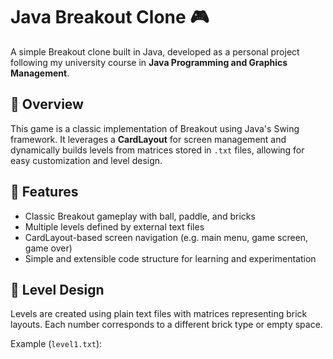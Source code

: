 # Java Breakout Clone 🎮

A simple Breakout clone built in Java, developed as a personal project following my university course in **Java Programming and Graphics Management**.

## 📌 Overview

This game is a classic implementation of Breakout using Java's Swing framework. It leverages a **CardLayout** for screen management and dynamically builds levels from matrices stored in `.txt` files, allowing for easy customization and level design.

## 🚀 Features

- Classic Breakout gameplay with ball, paddle, and bricks
- Multiple levels defined by external text files
- CardLayout-based screen navigation (e.g. main menu, game screen, game over)
- Simple and extensible code structure for learning and experimentation

## 🧩 Level Design

Levels are created using plain text files with matrices representing brick layouts. Each number corresponds to a different brick type or empty space.

Example (`level1.txt`):

